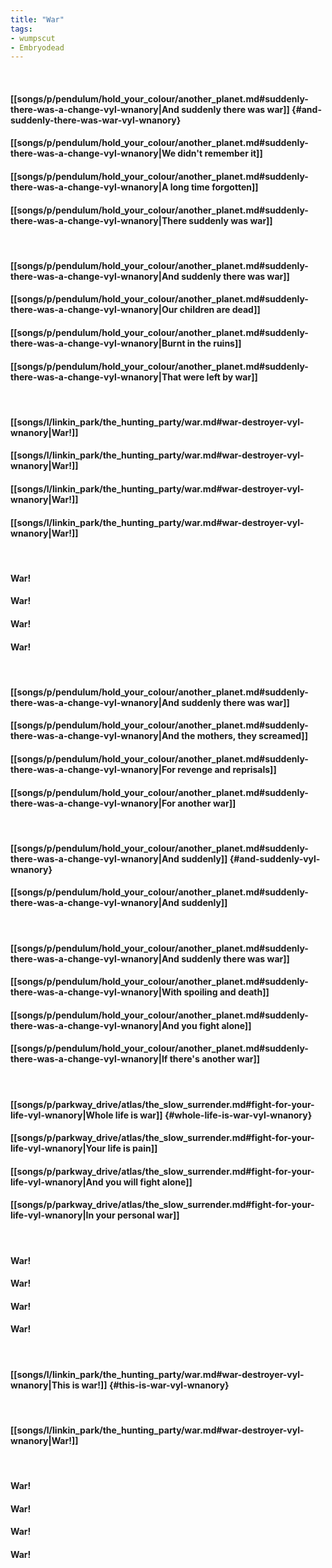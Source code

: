 ```yaml
---
title: "War"
tags:
- wumpscut
- Embryodead
---
```

&nbsp;
#### [[songs/p/pendulum/hold_your_colour/another_planet.md#suddenly-there-was-a-change-vyl-wnanory|And suddenly there was war]] {#and-suddenly-there-was-war-vyl-wnanory}
#### [[songs/p/pendulum/hold_your_colour/another_planet.md#suddenly-there-was-a-change-vyl-wnanory|We didn't remember it]]
#### [[songs/p/pendulum/hold_your_colour/another_planet.md#suddenly-there-was-a-change-vyl-wnanory|A long time forgotten]]
#### [[songs/p/pendulum/hold_your_colour/another_planet.md#suddenly-there-was-a-change-vyl-wnanory|There suddenly was war]]
&nbsp;
#### [[songs/p/pendulum/hold_your_colour/another_planet.md#suddenly-there-was-a-change-vyl-wnanory|And suddenly there was war]]
#### [[songs/p/pendulum/hold_your_colour/another_planet.md#suddenly-there-was-a-change-vyl-wnanory|Our children are dead]]
#### [[songs/p/pendulum/hold_your_colour/another_planet.md#suddenly-there-was-a-change-vyl-wnanory|Burnt in the ruins]]
#### [[songs/p/pendulum/hold_your_colour/another_planet.md#suddenly-there-was-a-change-vyl-wnanory|That were left by war]]
&nbsp;
#### [[songs/l/linkin_park/the_hunting_party/war.md#war-destroyer-vyl-wnanory|War!]]
#### [[songs/l/linkin_park/the_hunting_party/war.md#war-destroyer-vyl-wnanory|War!]]
#### [[songs/l/linkin_park/the_hunting_party/war.md#war-destroyer-vyl-wnanory|War!]]
#### [[songs/l/linkin_park/the_hunting_party/war.md#war-destroyer-vyl-wnanory|War!]]
&nbsp;
#### War!
#### War!
#### War!
#### War!
&nbsp;
#### [[songs/p/pendulum/hold_your_colour/another_planet.md#suddenly-there-was-a-change-vyl-wnanory|And suddenly there was war]]
#### [[songs/p/pendulum/hold_your_colour/another_planet.md#suddenly-there-was-a-change-vyl-wnanory|And the mothers, they screamed]]
#### [[songs/p/pendulum/hold_your_colour/another_planet.md#suddenly-there-was-a-change-vyl-wnanory|For revenge and reprisals]]
#### [[songs/p/pendulum/hold_your_colour/another_planet.md#suddenly-there-was-a-change-vyl-wnanory|For another war]]
&nbsp;
#### [[songs/p/pendulum/hold_your_colour/another_planet.md#suddenly-there-was-a-change-vyl-wnanory|And suddenly]] {#and-suddenly-vyl-wnanory}
#### [[songs/p/pendulum/hold_your_colour/another_planet.md#suddenly-there-was-a-change-vyl-wnanory|And suddenly]]
&nbsp;
#### [[songs/p/pendulum/hold_your_colour/another_planet.md#suddenly-there-was-a-change-vyl-wnanory|And suddenly there was war]]
#### [[songs/p/pendulum/hold_your_colour/another_planet.md#suddenly-there-was-a-change-vyl-wnanory|With spoiling and death]]
#### [[songs/p/pendulum/hold_your_colour/another_planet.md#suddenly-there-was-a-change-vyl-wnanory|And you fight alone]]
#### [[songs/p/pendulum/hold_your_colour/another_planet.md#suddenly-there-was-a-change-vyl-wnanory|If there's another war]]
&nbsp;
#### [[songs/p/parkway_drive/atlas/the_slow_surrender.md#fight-for-your-life-vyl-wnanory|Whole life is war]] {#whole-life-is-war-vyl-wnanory}
#### [[songs/p/parkway_drive/atlas/the_slow_surrender.md#fight-for-your-life-vyl-wnanory|Your life is pain]]
#### [[songs/p/parkway_drive/atlas/the_slow_surrender.md#fight-for-your-life-vyl-wnanory|And you will fight alone]]
#### [[songs/p/parkway_drive/atlas/the_slow_surrender.md#fight-for-your-life-vyl-wnanory|In your personal war]]
&nbsp;
#### War!
#### War!
#### War!
#### War!
&nbsp;
#### [[songs/l/linkin_park/the_hunting_party/war.md#war-destroyer-vyl-wnanory|This is war!]] {#this-is-war-vyl-wnanory}
&nbsp;
#### [[songs/l/linkin_park/the_hunting_party/war.md#war-destroyer-vyl-wnanory|War!]]
&nbsp;
#### War!
#### War!
#### War!
#### War!
